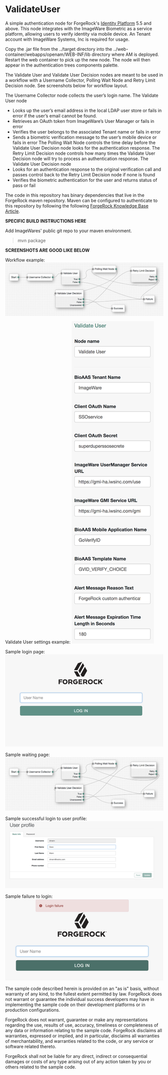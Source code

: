 <!--
 * The contents of this file are subject to the terms of the Common Development and
 * Distribution License (the License). You may not use this file except in compliance with the
 * License.
 *
 * You can obtain a copy of the License at legal/CDDLv1.0.txt. See the License for the
 * specific language governing permission and limitations under the License.
 *
 * When distributing Covered Software, include this CDDL Header Notice in each file and include
 * the License file at legal/CDDLv1.0.txt. If applicable, add the following below the CDDL
 * Header, with the fields enclosed by brackets [] replaced by your own identifying
 * information: "Portions copyright [year] [name of copyright owner]".
 *
 * Copyright ${data.get('yyyy')} ForgeRock AS.
-->
# ValidateUser

A simple authentication node for ForgeRock's [Identity Platform][forgerock_platform] 5.5 and above. This node integrates with the ImageWare Biometric as a service platform, allowing users to verify identity via mobile device. An Tenant account with ImageWare Systems, Inc is required for usage.


Copy the .jar file from the ../target directory into the ../web-container/webapps/openam/WEB-INF/lib directory where AM is deployed.  Restart the web container to pick up the new node.  The node will then appear in the authentication trees components palette.


The Validate User and Validate User Decision nodes are meant to be used in a workflow with a Username Collector, Polling Wait Node and Retry Limit Decision node. See screenshots below for workflow layout.

The Username Collector node collects the user’s login name.
The Validate User node 
   * Looks up the user’s email address in the local LDAP user store or fails in error if the user’s email cannot be found.
   * Retrieves an OAuth token from ImageWare’s User Manager or fails in error
   * Verifies the user belongs to the associated Tenant name or fails in error
   * Sends a biometric verification message to the user’s mobile device or fails in error
The Polling Wait Node controls the time delay before the Validate User Decision node looks for the authentication response.
The Retry Limit Decision node controls how many times the Validate User Decision node will try to process an authentication response.
The Validate User Decision node
   * Looks for an authentication response to the original verification call and passes control back to the Retry Limit Decision node if none is found
   * Verifies the biometric authentication for the user and returns status of pass or fail



The code in this repository has binary dependencies that live in the ForgeRock maven repository. Maven can be configured to authenticate to this repository by following the following [ForgeRock Knowledge Base Article](https://backstage.forgerock.com/knowledge/kb/article/a74096897).

**SPECIFIC BUILD INSTRUCTIONS HERE**

Add ImageWares' public git repo to your maven environment.
> mvn package

**SCREENSHOTS ARE GOOD LIKE BELOW**

Workflow example:
![ScreenShot](./images/workflow.png)

Validate User settings example:
![ScreenShot](./images/validateuser_settings.png)

Sample login page:
![ScreenShot](./images/login.png)

Sample waiting page:
![ScreenShot](./images/workflow.png)

Sample successful login to user profile:
![ScreenShot](./images/userprofile.png)

Sample failure to login:
![ScreenShot](./images/loginfailure.png)

        
The sample code described herein is provided on an "as is" basis, without warranty of any kind, to the fullest extent permitted by law. ForgeRock does not warrant or guarantee the individual success developers may have in implementing the sample code on their development platforms or in production configurations.

ForgeRock does not warrant, guarantee or make any representations regarding the use, results of use, accuracy, timeliness or completeness of any data or information relating to the sample code. ForgeRock disclaims all warranties, expressed or implied, and in particular, disclaims all warranties of merchantability, and warranties related to the code, or any service or software related thereto.

ForgeRock shall not be liable for any direct, indirect or consequential damages or costs of any type arising out of any action taken by you or others related to the sample code.

[forgerock_platform]: https://www.forgerock.com/platform/  
